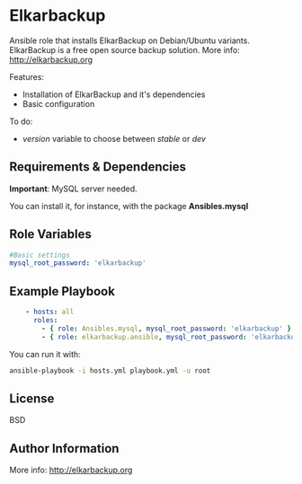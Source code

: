 Elkarbackup
========

Ansible role that installs ElkarBackup on Debian/Ubuntu variants. ElkarBackup is a free open source backup solution. More info: http://elkarbackup.org

Features:
- Installation of ElkarBackup and it's dependencies
- Basic configuration

To do:
- _version_ variable to choose between _stable_ or _dev_

Requirements & Dependencies
------------

__Important__: MySQL server needed.

You can install it, for instance, with the package __Ansibles.mysql__


Role Variables
--------------

```yaml
#Basic settings
mysql_root_password: 'elkarbackup'
```

Example Playbook
-------------------------

```yaml
    - hosts: all
      roles:
        - { role: Ansibles.mysql, mysql_root_password: 'elkarbackup' }
        - { role: elkarbackup.ansible, mysql_root_password: 'elkarbackup' }
```

You can run it with:

```sh
ansible-playbook -i hosts.yml playbook.yml -u root
```

License
-------

BSD

Author Information
------------------

More info: http://elkarbackup.org
